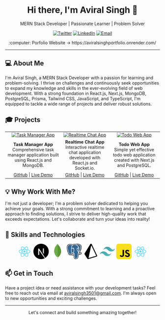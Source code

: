 
<h1 align="center">Hi there, I'm Aviral Singh 👋</h1>

<p align="center">
  MERN Stack Developer | Passionate Learner | Problem Solver
</p>

<p align="center">
  <a href="https://twitter.com/AviralSinghF20"><img src="https://img.shields.io/twitter/follow/AviralSinghF20?style=social" alt="Twitter"></a>
  <a href="https://www.linkedin.com/in/aviral-singh-bb5b45199/"><img src="https://img.shields.io/badge/LinkedIn-Connect-blue" alt="LinkedIn"></a>
  <a href="mailto:aviralsingh3501@gmail.com"><img src="https://img.shields.io/badge/Email-Contact-red" alt="Email"></a>
</p>
<div align="center">
   :computer: Porfolio Website  -> 
https://aviralsinghportfolio.onrender.com/
</div>

---

## :computer: About Me

I'm Aviral Singh, a MERN Stack Developer with a passion for learning and problem-solving. I thrive on challenges and continuously seek opportunities to expand my knowledge and skills in the ever-evolving field of web development. With a strong foundation in React.js, Next.js, MongoDB, PostgreSQL, Prisma, Tailwind CSS, JavaScript, and TypeScript, I'm equipped to tackle a wide range of projects and deliver robust solutions.

## :mortar_board: Projects

<div align="center">
  <table>
    <tr>
      <td align="center">
        <a href="https://task-manager-app.com"><img src="https://yourwebsite.com/task-manager-app-thumbnail.png" alt="Task Manager App" width="200"></a>
      </td>
      <td align="center">
        <a href="https://realtime-chat-app.com"><img src="https://yourwebsite.com/realtime-chat-app-thumbnail.png" alt="Realtime Chat App" width="200"></a>
      </td>
      <td align="center">
        <a href="https://todo-web-app.com"><img src="https://yourwebsite.com/todo-web-app-thumbnail.png" alt="Todo Web App" width="200"></a>
      </td>
    </tr>
    <tr>
      <td align="center">
        <b>Task Manager App</b><br>
        Comprehensive task manager application built using React.js and MongoDB.
      </td>
      <td align="center">
        <b>Realtime Chat App</b><br>
        Interactive realtime chat application developed with React.js and Socket.io.
      </td>
      <td align="center">
        <b>Todo Web App</b><br>
        Simple yet effective todo web application created with Next.js and PostgreSQL.
      </td>
    </tr>
    <tr>
      <td align="center">
        <a href="https://github.com/yourusername/task-manager-app">GitHub</a> | <a href="https://task-manager-app.com">Live Demo</a>
      </td>
      <td align="center">
        <a href="https://github.com/yourusername/realtime-chat-app">GitHub</a> | <a href="https://realtime-chat-app.com">Live Demo</a>
      </td>
      <td align="center">
        <a href="https://github.com/yourusername/todo-web-app">GitHub</a> | <a href="https://todo-web-app.com">Live Demo</a>
      </td>
    </tr>
  </table>
</div>

## :bulb: Why Work With Me?

I'm not just a developer; I'm a problem solver dedicated to helping you achieve your goals. With a strong commitment to learning and a proactive approach to finding solutions, I strive to deliver high-quality work that exceeds expectations. Let's collaborate and turn your ideas into reality!

## :art: Skills and Technologies

<div align="center">
  <img src="/react.svg" alt="React.js" title="React.js" width="50">
  <img src="/nextjs-icon-svgrepo-com (1)white.svg" alt="Next.js" title="Next.js" width="50">
  <img src="/mongodb-icon.svg" alt="MongoDB" title="MongoDB" width="50">
  <img src="postgresql-logo-svgrepo-com.svg" alt="PostgreSQL" title="PostgreSQL" width="50">
  <img src="/prisma-svgrepo-com.svg" alt="Prisma" title="Prisma" width="50">
  <img src="/tailwindcss-icon-white.svg" alt="Tailwind CSS" title="Tailwind CSS" width="50">
  <img src="/javascript-svgrepo-com.svg" alt="JavaScript" title="JavaScript" width="50">
  <img src="/react.svg" alt="TypeScript" title="TypeScript" width="50">
</div>

## :mailbox: Get in Touch

Have a project idea or need assistance with your development tasks? Feel free to reach out via email at [aviralsingh3501@gmail.com](mailto:aviralsingh3501@gmail.com). I'm always open to new opportunities and exciting challenges.

---

<div align="center">
  <p>Let's connect and build something amazing together!</p>
</div>
